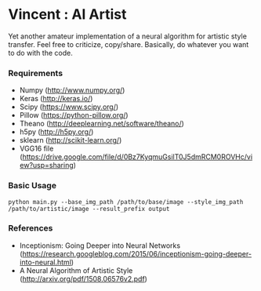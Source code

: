 # Vincent : AI Artist

Yet another amateur implementation of a neural algorithm for artistic style transfer. Feel free to criticize, copy/share. Basically, do whatever you want to do with the code.

### Requirements

* Numpy (http://www.numpy.org/)
* Keras (http://keras.io/)
* Scipy  (https://www.scipy.org/)
* Pillow (https://python-pillow.org/)
* Theano (http://deeplearning.net/software/theano/)
* h5py (http://h5py.org/)
* sklearn (http://scikit-learn.org/)
* VGG16 file (https://drive.google.com/file/d/0Bz7KyqmuGsilT0J5dmRCM0ROVHc/view?usp=sharing)

### Basic Usage

```
python main.py --base_img_path /path/to/base/image --style_img_path /path/to/artistic/image --result_prefix output
```

### References

* Inceptionism: Going Deeper into Neural Networks (https://research.googleblog.com/2015/06/inceptionism-going-deeper-into-neural.html)
* A Neural Algorithm of Artistic Style (http://arxiv.org/pdf/1508.06576v2.pdf)
